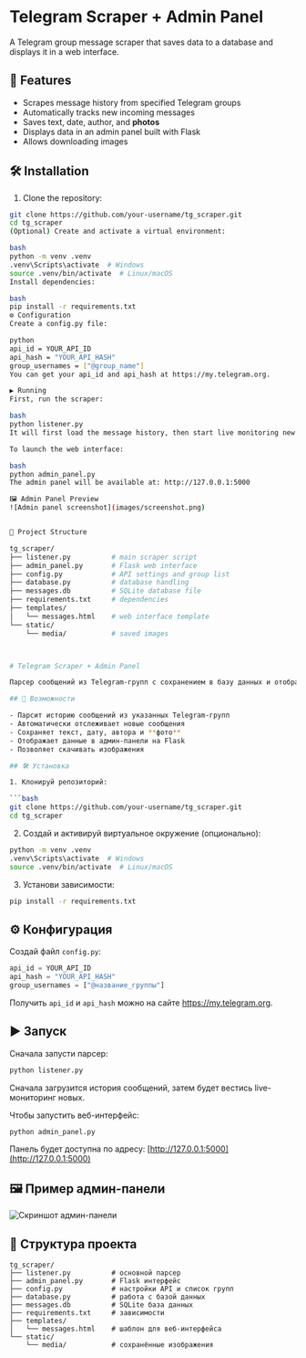 # Telegram Scraper + Admin Panel

A Telegram group message scraper that saves data to a database and displays it in a web interface.

## 🚀 Features

- Scrapes message history from specified Telegram groups  
- Automatically tracks new incoming messages  
- Saves text, date, author, and **photos**  
- Displays data in an admin panel built with Flask  
- Allows downloading images  

## 🛠️ Installation

1. Clone the repository:

```bash
git clone https://github.com/your-username/tg_scraper.git
cd tg_scraper
(Optional) Create and activate a virtual environment:

bash
python -m venv .venv
.venv\Scripts\activate  # Windows
source .venv/bin/activate  # Linux/macOS
Install dependencies:

bash
pip install -r requirements.txt
⚙️ Configuration
Create a config.py file:

python
api_id = YOUR_API_ID
api_hash = "YOUR_API_HASH"
group_usernames = ["@group_name"]
You can get your api_id and api_hash at https://my.telegram.org.

▶️ Running
First, run the scraper:

bash
python listener.py
It will first load the message history, then start live monitoring new messages.

To launch the web interface:

bash
python admin_panel.py
The admin panel will be available at: http://127.0.0.1:5000

🖼️ Admin Panel Preview
![Admin panel screenshot](images/screenshot.png)


📁 Project Structure

tg_scraper/
├── listener.py          # main scraper script
├── admin_panel.py       # Flask web interface
├── config.py            # API settings and group list
├── database.py          # database handling
├── messages.db          # SQLite database file
├── requirements.txt     # dependencies
├── templates/
│   └── messages.html    # web interface template
└── static/
    └── media/           # saved images



# Telegram Scraper + Admin Panel

Парсер сообщений из Telegram-групп с сохранением в базу данных и отображением в веб-интерфейсе.

## 🚀 Возможности

- Парсит историю сообщений из указанных Telegram-групп
- Автоматически отслеживает новые сообщения
- Сохраняет текст, дату, автора и **фото**
- Отображает данные в админ-панели на Flask
- Позволяет скачивать изображения

## 🛠️ Установка

1. Клонируй репозиторий:

```bash
git clone https://github.com/your-username/tg_scraper.git
cd tg_scraper
```

2. Создай и активируй виртуальное окружение (опционально):

```bash
python -m venv .venv
.venv\Scripts\activate  # Windows
source .venv/bin/activate  # Linux/macOS
```

3. Установи зависимости:

```bash
pip install -r requirements.txt
```

## ⚙️ Конфигурация

Создай файл `config.py`:

```python
api_id = YOUR_API_ID
api_hash = "YOUR_API_HASH"
group_usernames = ["@название_группы"]
```

Получить `api_id` и `api_hash` можно на сайте https://my.telegram.org.

## ▶️ Запуск

Сначала запусти парсер:

```bash
python listener.py
```

Сначала загрузится история сообщений, затем будет вестись live-мониторинг новых.

Чтобы запустить веб-интерфейс:

```bash
python admin_panel.py
```

Панель будет доступна по адресу: [http://127.0.0.1:5000](http://127.0.0.1:5000)

## 🖼️ Пример админ-панели

![Скриншот админ-панели](images/screenshot.png)

## 📁 Структура проекта

```
tg_scraper/
├── listener.py          # основной парсер
├── admin_panel.py       # Flask интерфейс
├── config.py            # настройки API и список групп
├── database.py          # работа с базой данных
├── messages.db          # SQLite база данных
├── requirements.txt     # зависимости
├── templates/
│   └── messages.html    # шаблон для веб-интерфейса
└── static/
    └── media/           # сохранённые изображения
```

